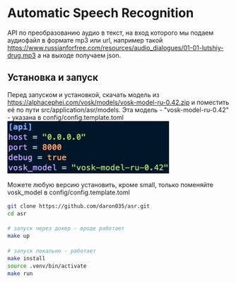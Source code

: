 # Automatic Speech Recognition

API по преобразованию аудио в текст, на вход которого мы подаем аудиофайл в формате mp3 или url, например такой
https://www.russianforfree.com/resources/audio_dialogues/01-01-lutshiy-drug.mp3
а на выходе получаем json.

## Установка и запуск

Перед запуском и установкой, скачать модель из https://alphacephei.com/vosk/models/vosk-model-ru-0.42.zip и поместить её по пути src/application/asr/models. Этa модель - "vosk-model-ru-0.42" - указана в config/config.template.toml<br /> ![alt text](image.png)

Можете любую версию установить, кроме small, только поменяйте vosk_model в config/config.template.toml

```bash
git clone https://github.com/daron035/asr.git
cd asr

# запуск через докер - вроде работает
make up

# запуск локально - работает
make install
source .venv/bin/activate
make run
```
